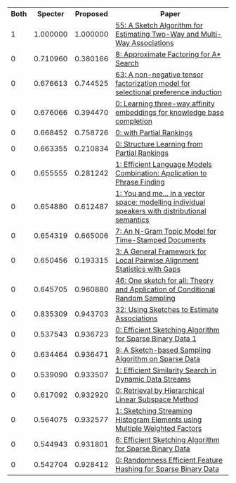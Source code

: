 <html><table><tr>
<th>Both</th>
<th>Specter</th>
<th>Proposed</th>
<th>Paper</th>
</tr>
<tr>
<td>1</td>
<td>1.000000</td>
<td>1.000000</td>
<td><a href="https://www.semanticscholar.org/paper/f153f9a68f73e4f3982ae3bcd83eeed1ceeb7a90">55: A Sketch Algorithm for Estimating Two-Way and Multi-Way Associations</a></td>
</tr>
<tr>
<td>0</td>
<td>0.710960</td>
<td>0.380166</td>
<td><a href="https://www.semanticscholar.org/paper/ba35fa166412b62bfa95abc34d85a4f33e221054">8: Approximate Factoring for A* Search</a></td>
</tr>
<tr>
<td>0</td>
<td>0.676613</td>
<td>0.744525</td>
<td><a href="https://www.semanticscholar.org/paper/89645fff935867e3eb06b3899d6fc38688ced9ca">63: A non-negative tensor factorization model for selectional preference induction</a></td>
</tr>
<tr>
<td>0</td>
<td>0.676066</td>
<td>0.394470</td>
<td><a href="https://www.semanticscholar.org/paper/68360b9c1bd438ff9038fa5e344e9422d5299f68">0: Learning three-way affinity embeddings for knowledge base completion</a></td>
</tr>
<tr>
<td>0</td>
<td>0.668452</td>
<td>0.758726</td>
<td><a href="https://www.semanticscholar.org/paper/2f27042cec4208cbeaec2fa074ceb24ec80272f0">0: with Partial Rankings</a></td>
</tr>
<tr>
<td>0</td>
<td>0.663355</td>
<td>0.210834</td>
<td><a href="https://www.semanticscholar.org/paper/6bcc2ffcbb2d66ed2e14125e45d53774bfe8df65">0: Structure Learning from Partial Rankings</a></td>
</tr>
<tr>
<td>0</td>
<td>0.655555</td>
<td>0.281242</td>
<td><a href="https://www.semanticscholar.org/paper/778b9699413747d5fcbe8ce260a598859c5c79d1">1: Efficient Language Models Combination: Application to Phrase Finding</a></td>
</tr>
<tr>
<td>0</td>
<td>0.654880</td>
<td>0.612487</td>
<td><a href="https://www.semanticscholar.org/paper/e34371b4005e45b60f69c100c34676511e688544">1: You and me... in a vector space: modelling individual speakers with distributional semantics</a></td>
</tr>
<tr>
<td>0</td>
<td>0.654319</td>
<td>0.665006</td>
<td><a href="https://www.semanticscholar.org/paper/cc4a78c58b0ae718576259a01aaa032f6d95ffd5">7: An N-Gram Topic Model for Time-Stamped Documents</a></td>
</tr>
<tr>
<td>0</td>
<td>0.650456</td>
<td>0.193315</td>
<td><a href="https://www.semanticscholar.org/paper/4b25aad95edda300d3fc8185009e2997257a229c">3: A General Framework for Local Pairwise Alignment Statistics with Gaps</a></td>
</tr>
<tr>
<td>0</td>
<td>0.645705</td>
<td>0.960880</td>
<td><a href="https://www.semanticscholar.org/paper/4b89c4b519791264bd0106c62af1fd98b70eb16e">46: One sketch for all: Theory and Application of Conditional Random Sampling</a></td>
</tr>
<tr>
<td>0</td>
<td>0.835309</td>
<td>0.943703</td>
<td><a href="https://www.semanticscholar.org/paper/301a71bc7344c9aca8af105db0b8134103ab7b25">32: Using Sketches to Estimate Associations</a></td>
</tr>
<tr>
<td>0</td>
<td>0.537543</td>
<td>0.936723</td>
<td><a href="https://www.semanticscholar.org/paper/24f1008eb8f6f625346f14461558daad705d11f2">0: Efficient Sketching Algorithm for Sparse Binary Data 1</a></td>
</tr>
<tr>
<td>0</td>
<td>0.634464</td>
<td>0.936471</td>
<td><a href="https://www.semanticscholar.org/paper/e9d92c28095d0174439e304931b3098cde743982">9: A Sketch-based Sampling Algorithm on Sparse Data</a></td>
</tr>
<tr>
<td>0</td>
<td>0.539090</td>
<td>0.933507</td>
<td><a href="https://www.semanticscholar.org/paper/119e47d8c193405b7728c892e9d112e95694688d">1: Efficient Similarity Search in Dynamic Data Streams</a></td>
</tr>
<tr>
<td>0</td>
<td>0.617092</td>
<td>0.932920</td>
<td><a href="https://www.semanticscholar.org/paper/87f12b867df050517a834aed5e397e6b7be0db38">0: Retrieval by Hierarchical Linear Subspace Method</a></td>
</tr>
<tr>
<td>0</td>
<td>0.564075</td>
<td>0.932577</td>
<td><a href="https://www.semanticscholar.org/paper/858d028bc617295b152814e282748ca7c06336d0">1: Sketching Streaming Histogram Elements using Multiple Weighted Factors</a></td>
</tr>
<tr>
<td>0</td>
<td>0.544943</td>
<td>0.931801</td>
<td><a href="https://www.semanticscholar.org/paper/98f33dfcd0158ad245276b1eb2fd424cef6f966a">6: Efficient Sketching Algorithm for Sparse Binary Data</a></td>
</tr>
<tr>
<td>0</td>
<td>0.542704</td>
<td>0.928412</td>
<td><a href="https://www.semanticscholar.org/paper/4e8958f2d53e33cca000d97fb9960246ace64aab">0: Randomness Efficient Feature Hashing for Sparse Binary Data</a></td>
</tr>
</table></html>
